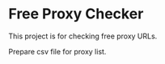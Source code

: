 # Free Proxy Checker

This project is for checking free proxy URLs.

Prepare csv file for proxy list.
